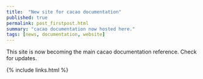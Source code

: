 ```yaml
---
title:  "New site for cacao documentation"
published: true
permalink: post_firstpost.html
summary: "cacao documentation now hosted here."
tags: [news, documentation, website]
---
```


This site is now becoming the main cacao documentation reference. Check for updates.


{% include links.html %}
